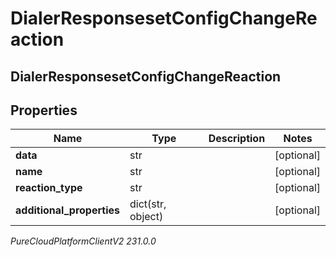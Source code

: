 # DialerResponsesetConfigChangeReaction

## DialerResponsesetConfigChangeReaction

## Properties

|Name | Type | Description | Notes|
|------------ | ------------- | ------------- | -------------|
| **data** | str |  | [optional] |
| **name** | str |  | [optional] |
| **reaction_type** | str |  | [optional] |
| **additional_properties** | dict(str, object) |  | [optional] |



_PureCloudPlatformClientV2 231.0.0_
